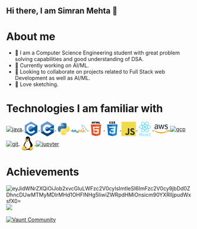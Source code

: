 ## Hi there, I am Simran Mehta 👋

<!--
<p>
  <img src="https://api.vaunt.dev/v1/github/entities/{{simran0963}}/achievements?format=svg&limit=3" width="350" />
</p>

</p>    
<a href="https://vaunt.dev/">
        <img src="https://api.vaunt.dev/v1/github/entities/{{simran0963}}/contributions?format=svg" width="350" />
    </a>
</p>-->

# About me
- 🔭 I am a Computer Science Engineering student with great problem solving capabilities and good understanding of DSA.
- 🌱 Currently working on AI/ML.
- 👯 Looking to collaborate on projects related to Full Stack web Development as well as AI/ML.
- 🎨 Love sketching.


# Technologies I am familiar with

<a href="https://www.java.com/en/" target="_blank" rel="noreferrer"> <img align="center" src="https://th.bing.com/th/id/OIP.Uysidh4xn5y50Oms8TlsUQAAAA?rs=1&pid=ImgDetMain" alt="java" width="40" height="40"/> </a> <a href="https://www.cprogramming.com/" target="_blank" rel="noreferrer"> <img align="center" src="https://raw.githubusercontent.com/devicons/devicon/master/icons/c/c-original.svg" alt="c" width="40" height="40"/> </a> <a href="https://www.w3schools.com/cpp/" target="_blank" rel="noreferrer"> <img align="center" src="https://raw.githubusercontent.com/devicons/devicon/master/icons/cplusplus/cplusplus-original.svg" alt="cplusplus" width="40" height="40"/> </a> <a href="https://www.python.org" target="_blank" rel="noreferrer"> <img align="center" src="https://raw.githubusercontent.com/devicons/devicon/master/icons/python/python-original.svg" alt="python" width="40" height="40"/> </a> <a href="https://www.mysql.com/" target="_blank" rel="noreferrer"> <img align="center" src="https://raw.githubusercontent.com/devicons/devicon/master/icons/mysql/mysql-original-wordmark.svg" alt="mysql" width="40" height="40"/> </a><a href="https://www.w3.org/html/" target="_blank" rel="noreferrer"> <img align="center" src="https://raw.githubusercontent.com/devicons/devicon/master/icons/html5/html5-original-wordmark.svg" alt="html5" width="40" height="40"/> </a> <a href="https://www.w3schools.com/css/" target="_blank" rel="noreferrer"> <img align="center" src="https://raw.githubusercontent.com/devicons/devicon/master/icons/css3/css3-original-wordmark.svg" alt="css3" width="40" height="40"/> </a> <a href="https://developer.mozilla.org/en-US/docs/Web/JavaScript" target="_blank" rel="noreferrer"> <img align="center" src="https://raw.githubusercontent.com/devicons/devicon/master/icons/javascript/javascript-original.svg" alt="javascript" width="40" height="40"/> </a> <a href="https://reactjs.org/" target="_blank" rel="noreferrer"> <img align="center" src="https://raw.githubusercontent.com/devicons/devicon/master/icons/react/react-original-wordmark.svg" alt="react" width="40" height="40"/> </a> <a href="https://aws.amazon.com" target="_blank" rel="noreferrer"> <img align="center" src="https://raw.githubusercontent.com/devicons/devicon/master/icons/amazonwebservices/amazonwebservices-original-wordmark.svg" alt="aws" width="40" height="40"/> </a>  <a href="https://cloud.google.com" target="_blank" rel="noreferrer"> <img align="center" src="https://www.vectorlogo.zone/logos/google_cloud/google_cloud-icon.svg" alt="gcp" width="40" height="40"/> </a>  <a href="https://git-scm.com/" target="_blank" rel="noreferrer"> <img align="center" src="https://www.vectorlogo.zone/logos/git-scm/git-scm-icon.svg" alt="git" width="40" height="40"/> </a> <a href="https://www.linux.org/" target="_blank" rel="noreferrer"> <img align="center" src="https://raw.githubusercontent.com/devicons/devicon/master/icons/linux/linux-original.svg" alt="linux" width="40" height="40"/> </a> <a href="https://en.wikipedia.org/wiki/Project_Jupyter" target="_blank" rel="noreferrer"> <img align="center" src="https://www.software.ac.uk/sites/default/files/images/content/jupyter-main-logo.svg" alt="jupyter" width="40" height="40"/> </a>


# Achievements

<img width="70" alt="eyJidWNrZXQiOiJob2xvcGluLWFzc2V0cyIsImtleSI6ImFzc2V0cy9jbDd0ZDhncDUwMTMyMDlrMHd1OHFlNHg5IiwiZWRpdHMiOnsicm90YXRlIjpudWxsfX0=" src="https://github.com/user-attachments/assets/0033c7c8-fe83-4551-a555-e54c9a51cad0"><a href="https://community.vaunt.dev/board/simran0963/achievements"><img src="https://api.vaunt.dev/v1/github/entities/simran0963/achievements/6be582b1-6b1f-4ebc-884b-5a44b7721516?format=svg&style=raw" width="300"/></a>

[![Vaunt Community](https://api.vaunt.dev/v1/github/entities/{{simran0963}}/badges/community)](https://community.vaunt.dev/board/{{simran0963}})

